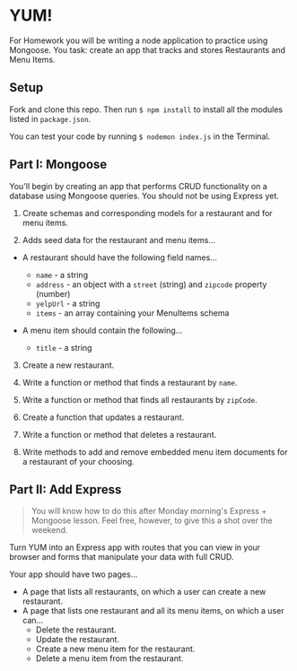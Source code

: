 # YUM!

For Homework you will be writing a node application to practice using Mongoose. You task: create an app that tracks and stores Restaurants and Menu Items.

## Setup

Fork and clone this repo. Then run `$ npm install` to install all the modules listed in `package.json`.

You can test your code by running `$ nodemon index.js` in the Terminal.

## Part I: Mongoose

You'll begin by creating an app that performs CRUD functionality on a database using Mongoose queries. You should not be using Express yet.

1. Create schemas and corresponding models for a restaurant and for menu items.

2. Adds seed data for the restaurant and menu items...

  - A restaurant should have the following field names...

    * `name` - a string
    * `address` - an object with a `street` (string) and `zipcode` property (number)
    * `yelpUrl` - a string
    * `items` - an array containing your MenuItems schema

  - A menu item should contain the following...

    * `title` - a string

3. Create a new restaurant.

4. Write a function or method that finds a restaurant by `name`.

5. Write a function or method that finds all restaurants by `zipCode`.

6. Create a function that updates a restaurant.

7. Write a function or method that deletes a restaurant.

8. Write methods to add and remove embedded menu item documents for a restaurant of your choosing.

## Part II: Add Express

> You will know how to do this after Monday morning's Express + Mongoose lesson. Feel free, however, to give this a shot over the weekend.

Turn YUM into an Express app with routes that you can view in your browser and forms that manipulate your data with full CRUD.

Your app should have two pages...

- A page that lists all restaurants, on which a user can create a new restaurant.
- A page that lists one restaurant and all its menu items, on which a user can...
  - Delete the restaurant.
  - Update the restaurant.
  - Create a new menu item for the restaurant.
  - Delete a menu item from the restaurant.
